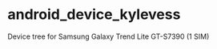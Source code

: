 android_device_kylevess
======================

Device tree for Samsung Galaxy Trend Lite GT-S7390 (1 SIM)
